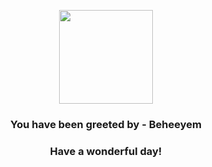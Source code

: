 <p align="center">
    <img src="https://raw.githubusercontent.com/PokeAPI/sprites/master/sprites/pokemon/606.png" width="150" height="150">
</p>
<h3 align="center">You have been greeted by - <b>Beheeyem</b></h3>
<h3 align="center">Have a wonderful day!</h3>
